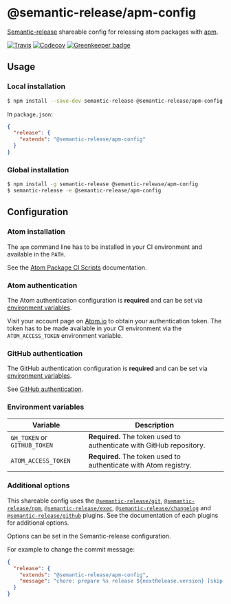 # @semantic-release/apm-config

[Semantic-release](https://github.com/semantic-release/semantic-release) shareable config for releasing atom packages with [apm](https://github.com/atom/apm).

[![Travis](https://img.shields.io/travis/semantic-release/apm-config.svg)](https://travis-ci.org/semantic-release/apm-config)
[![Codecov](https://img.shields.io/codecov/c/github/semantic-release/apm-config.svg)](https://codecov.io/gh/semantic-release/apm-config)
[![Greenkeeper badge](https://badges.greenkeeper.io/semantic-release/apm-config.svg)](https://greenkeeper.io/)

## Usage

### Local installation

```bash
$ npm install --save-dev semantic-release @semantic-release/apm-config
```

In `package.json`:

```json
{
  "release": {
    "extends": "@semantic-release/apm-config"  
  }
}
```

### Global installation

```bash
$ npm install -g semantic-release @semantic-release/apm-config
$ semantic-release -e @semantic-release/apm-config
```

## Configuration

### Atom installation

The `apm` command line has to be installed in your CI environment and available in the `PATH`.

See the [Atom Package CI Scripts](https://github.com/atom/ci#atom-package-ci-scripts) documentation.

### Atom authentication

The Atom authentication configuration is **required** and can be set via [environment variables](#environment-variables).

Visit your account page on [Atom.io](https://atom.io/account) to obtain your authentication token. The token has to be made available in your CI environment via the `ATOM_ACCESS_TOKEN` environment variable.

### GitHub authentication

The GitHub authentication configuration is **required** and can be set via [environment variables](#environment-variables).

See [GitHub authentication](https://github.com/semantic-release/github#github-authentication).

### Environment variables

| Variable                     | Description                                                          |
|------------------------------|----------------------------------------------------------------------|
| `GH_TOKEN` or `GITHUB_TOKEN` | **Required.** The token used to authenticate with GitHub repository. |
| `ATOM_ACCESS_TOKEN`          | **Required.** The token used to authenticate with Atom registry.     |

### Additional options

This shareable config uses the [`@semantic-release/git`](https://github.com/semantic-release/git), [`@semantic-release/npm`](https://github.com/semantic-release/npm), [`@semantic-release/exec`](https://github.com/semantic-release/exec), [`@semantic-release/changelog`](https://github.com/semantic-release/changelog) and [`@semantic-release/github`](https://github.com/semantic-release/github) plugins. See the documentation of each plugins for additional options.

Options can be set in the Semantic-release configuration.

For example to change the commit message:

```json
{
  "release": {
    "extends": "@semantic-release/apm-config",
    "message": "chore: prepare %s release ${nextRelease.version} [skip ci]"
  }
}
```
